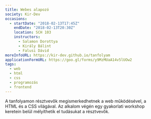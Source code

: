 ```yaml
---
title: Webes alapozó
society: Kir-Dev
occasions:
  - startDate: "2018-02-13T17:45Z"
    endDate: "2018-02-13T20:30Z"
    location: SCH 103
    instructors:
      - Salamon Dorottya
      - Király Bálint
      - Falusi Dávid
moreInfoURL: https://kir-dev.github.io/tanfolyam
applicationFormURL: https://goo.gl/forms/y9MzMUaA14v5lUOw2
tags:
  - web
  - html
  - css
  - programozás
  - frontend
---
```


A tanfolyamon résztvevők megismerkedhetnek a web működésével, a HTML és a CSS világával. Az alkalom végén egy gyakorlati workshop keretein belül mélyíthetik el tudásukat a résztvevők.
